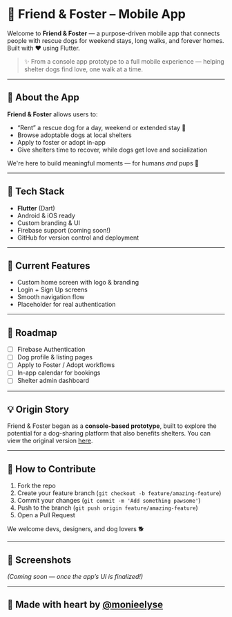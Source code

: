 # 🐶 Friend & Foster – Mobile App

Welcome to **Friend & Foster** — a purpose-driven mobile app that connects people with rescue dogs for weekend stays, long walks, and forever homes. Built with ❤️ using Flutter.

> ✨ From a console app prototype to a full mobile experience — helping shelter dogs find love, one walk at a time.

---

## 📱 About the App

**Friend & Foster** allows users to:
- “Rent” a rescue dog for a day, weekend or extended stay 🐾
- Browse adoptable dogs at local shelters
- Apply to foster or adopt in-app
- Give shelters time to recover, while dogs get love and socialization

We're here to build meaningful moments — for humans *and* pups 💛

---

## 🚀 Tech Stack

- **Flutter** (Dart)
- Android & iOS ready
- Custom branding & UI
- Firebase support (coming soon!)
- GitHub for version control and deployment

---

## 🧪 Current Features

- Custom home screen with logo & branding
- Login + Sign Up screens
- Smooth navigation flow
- Placeholder for real authentication

---

## 🔮 Roadmap

- [ ] Firebase Authentication
- [ ] Dog profile & listing pages
- [ ] Apply to Foster / Adopt workflows
- [ ] In-app calendar for bookings
- [ ] Shelter admin dashboard

---

## 💡 Origin Story

Friend & Foster began as a **console-based prototype**, built to explore the potential for a dog-sharing platform that also benefits shelters. You can view the original version [here](https://github.com/monieelyse/friendandfoster).

---

## 🤝 How to Contribute

1. Fork the repo
2. Create your feature branch (`git checkout -b feature/amazing-feature`)
3. Commit your changes (`git commit -m 'Add something pawsome'`)
4. Push to the branch (`git push origin feature/amazing-feature`)
5. Open a Pull Request

We welcome devs, designers, and dog lovers 🐕

---

## 📸 Screenshots

_(Coming soon — once the app’s UI is finalized!)_

---

## 🐾 Made with heart by [@monieelyse](https://github.com/monieelyse)

